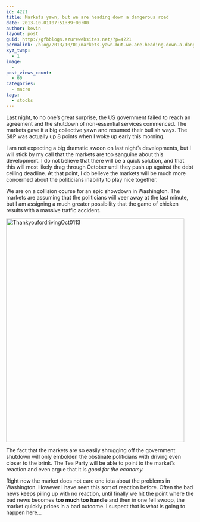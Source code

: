 ```yaml
---
id: 4221
title: Markets yawn, but we are heading down a dangerous road
date: 2013-10-01T07:51:39+00:00
author: kevin
layout: post
guid: http://gfbblogs.azurewebsites.net/?p=4221
permalink: /blog/2013/10/01/markets-yawn-but-we-are-heading-down-a-dangerous-road/
xyz_twap:
  - 1
image:
  - 
post_views_count:
  - 60
categories:
  - macro
tags:
  - stocks
---
```

Last night, to no one&#8217;s great surprise, the US government failed to reach an agreement and the shutdown of non-essential services commenced. The markets gave it a big collective yawn and resumed their bullish ways. The S&P was actually up 8 points when I woke up early this morning.

I am not expecting a big dramatic swoon on last night&#8217;s developments, but I will stick by my call that the markets are too sanguine about this development. I do not believe that there will be a quick solution, and that this will most likely drag through October until they push up against the debt ceiling deadline. At that point, I do believe the markets will be much more concerned about the politicians inability to play nice together.

We are on a collision course for an epic showdown in Washington. The markets are assuming that the politicians will veer away at the last minute, but I am assigning a much greater possibility that the game of chicken results with a massive traffic accident.

<img class="aligncenter" style="margin-left: auto;margin-right: auto" title="ThankyoufordrivingOct0113.jpg" alt="ThankyoufordrivingOct0113" src="http://themacrotourist.com/blogs/2013/10/ThankyoufordrivingOct0113.jpg" width="478" height="600" border="0" />

The fact that the markets are so easily shrugging off the government shutdown will only embolden the obstinate politicians with driving even closer to the brink. The Tea Party will be able to point to the market&#8217;s reaction and even argue that it is _good for the economy._

Right now the market does not care one iota about the problems in Washington. However I have seen this sort of reaction before. Often the bad news keeps piling up with no reaction, until finally we hit the point where the bad news becomes **too much too handle** and then in one fell swoop, the market quickly prices in a bad outcome. I suspect that is what is going to happen here…